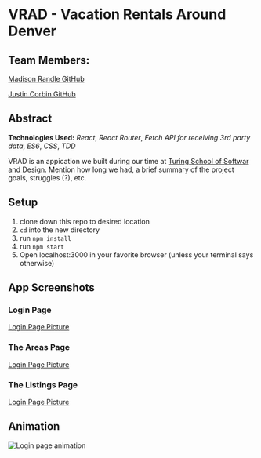 # VRAD - Vacation Rentals Around Denver

## Team Members:
[Madison Randle GitHub](https://github.com/madisonrandle)

[Justin Corbin GitHub](https://github.com/Corbinj22)

## Abstract
**Technologies Used:**
*React*, *React Router*, *Fetch API for receiving 3rd party data*, *ES6*, *CSS*, *TDD*

VRAD is an appication we built during our time at [Turing School of Softwar and Design](http://turing.io). Mention how long we had, a brief summary of the project goals, struggles (?), etc. 

## Setup
1. clone down this repo to desired location
2. `cd` into the new directory
3. run `npm install`
4. run `npm start`
5. Open localhost:3000 in your favorite browser (unless your terminal says otherwise)

## App Screenshots
### Login Page
[Login Page Picture]()

### The Areas Page
[Login Page Picture]()

### The Listings Page
[Login Page Picture]()

## Animation
![Login page animation]()
